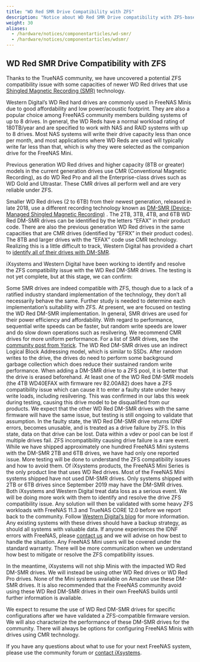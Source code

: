 ```yaml
---
title: "WD Red SMR Drive Compatibility with ZFS"
description: "Notice about WD Red SMR Drive compatibility with ZFS-based systems."
weight: 30
aliases:
  - /hardware/notices/componentarticles/wd-smr/
  - /hardware/notices/componentarticles/wdsmr/
---
```


## WD Red SMR Drive Compatibility with ZFS

Thanks to the TrueNAS community, we have uncovered a potential ZFS compatibility issue with some capacities of newer WD Red drives that use [Shingled Magnetic Recording (SMR)](https://en.wikipedia.org/wiki/Shingled_magnetic_recording) technology.

Western Digital’s WD Red hard drives are commonly used in FreeNAS Minis due to good affordability and low power/acoustic footprint. They are also a popular choice among FreeNAS community members building systems of up to 8 drives. In general, the WD Reds have a normal workload rating of 180TB/year and are specified to work with NAS and RAID systems with up to 8 drives. Most NAS systems will write their drive capacity less than once per month, and most applications where WD Reds are used will typically write far less than that, which is why they were selected as the companion drive for the FreeNAS Mini.

Previous generation WD Red drives and higher capacity (8TB or greater) models in the current generation drives use CMR (Conventional Magnetic Recording), as do WD Red Pro and all the Enterprise-class drives such as WD Gold and Ultrastar. These CMR drives all perform well and are very reliable under ZFS.

Smaller WD Red drives (2 to 6TB) from their newest generation, released in late 2018, use a different recording technology known as [DM-SMR (Device-Managed Shingled Magnetic Recording)](https://blog.westerndigital.com/wd-red-nas-drives/) .  The 2TB, 3TB, 4TB, and 6TB WD Red DM-SMR drives can be identified by the letters “EFAX” in their product code. There are also the previous generation WD Red drives in the same capacities that are CMR drives (identified by “EFRX” in their product codes). The 8TB and larger drives with the “EFAX” code use CMR technology.  Realizing this is a little difficult to track, Western Digital has provided a chart to [identify all of their drives with DM-SMR](https://blog.westerndigital.com/wp-content/uploads/2020/04/2020_04_22_WD_SMR_SKUs_1Slide.pdf).

iXsystems and Western Digital have been working to identify and resolve the ZFS compatibility issue with the WD Red DM-SMR drives. The testing is not yet complete, but at this stage, we can confirm:

Some SMR drives are indeed compatible with ZFS, though due to a lack of a ratified industry standard implementation of the technology, they don’t all necessarily behave the same.  Further study is needed to determine each implementation’s suitability with ZFS.  At present, we are focused on testing the WD Red DM-SMR implementation.
In general, SMR drives are used for their power efficiency and affordability. With regard to performance, sequential write speeds can be faster, but random write speeds are lower and do slow down operations such as resilvering. We recommend CMR drives for more uniform performance. For a list of SMR drives, see the [community post from Yorick](https://www.ixsystems.com/community/resources/list-of-known-smr-drives.141/).
The WD Red DM-SMR drives use an indirect Logical Block Addressing model, which is similar to SSDs. After random writes to the drive, the drives do need to perform some background garbage collection which does reduce their sustained random write performance. When adding a DM-SMR drive to a ZFS pool, it is better that the drive is erased beforehand.
At least one of the WD Red DM-SMR models (the 4TB WD40EFAX with firmware rev 82.00A82) does have a ZFS compatibility issue which can cause it to enter a faulty state under heavy write loads, including resilvering. This was confirmed in our labs this week during testing, causing this drive model to be disqualified from our products. We expect that the other WD Red DM-SMR drives with the same firmware will have the same issue, but testing is still ongoing to validate that assumption.
In the faulty state, the WD Red DM-SMR drive returns IDNF errors, becomes unusable, and is treated as a drive failure by ZFS.  In this state, data on that drive can be lost. Data within a vdev or pool can be lost if multiple drives fail.
ZFS incompatibility causing drive failure is a rare event. While we have shipped approximately one hundred FreeNAS Mini systems with the DM-SMR 2TB and 6TB drives, we have had only one reported issue. More testing will be done to understand the ZFS compatibility issues and how to avoid them.
Of iXsystems products, the FreeNAS Mini Series is the only product line that uses WD Red drives. Most of the FreeNAS Mini systems shipped have not used DM-SMR drives. Only systems shipped with 2TB or 6TB drives since September 2019 may have the DM-SMR drives.
Both iXsystems and Western Digital treat data loss as a serious event. We will be doing more work with them to identify and resolve the drive ZFS compatibility issue. Any solution will then be validated with some heavy ZFS workloads with FreeNAS 11.3 and TrueNAS CORE 12.0 before we report back to the community. Follow [Western Digital’s blog](https://blog.westerndigital.com/wd-red-nas-drives/) for more information.
Any existing systems with these drives should have a backup strategy, as should all systems with valuable data. If anyone experiences the IDNF errors with FreeNAS, please [contact us](https://www.ixsystems.com/contact-us/) and we will advise on how best to handle the situation. Any FreeNAS Mini users will be covered under the standard warranty. There will be more communication when we understand how best to mitigate or resolve the ZFS compatibility issues.

In the meantime, iXsystems will not ship Minis with the impacted WD Red DM-SMR drives. We will instead be using other WD Red drives or WD Red Pro drives. None of the Mini systems available on Amazon use these DM-SMR drives. It is also recommended that the FreeNAS community avoid using these WD Red DM-SMR drives in their own FreeNAS builds until further information is available.

We expect to resume the use of WD Red DM-SMR drives for specific configurations after we have validated a ZFS-compatible firmware version. We will also characterize the performance of these DM-SMR drives for the community. There will always be options for configuring FreeNAS Minis with drives using CMR technology.

If you have any questions about what to use for your next FreeNAS system, please use the community forum or [contact iXsystems](https://www.ixsystems.com/contact-us/).
